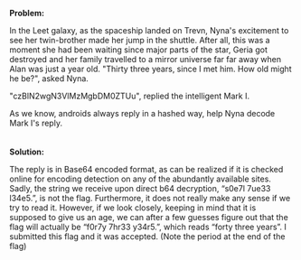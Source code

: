 <b>Problem:</b>

In the Leet galaxy, as the spaceship landed on Trevn, Nyna's excitement to see her twin-brother made her jump in the shuttle.
After all, this was a moment she had been waiting since major parts of the star, Geria got destroyed and 
her family travelled to a mirror universe far far away when Alan was just a year old.
"Thirty three years, since I met him. How old might he be?", asked Nyna.

"czBlN2wgN3VlMzMgbDM0ZTUu", replied the intelligent Mark I.

As we know, androids always reply in a hashed way, help Nyna decode Mark I's reply. 
<br><br><br>
<b>Solution:</b>

The reply is in Base64 encoded format, as can be realized if it is checked online for encoding detection on any of 
the abundantly available sites.
Sadly, the string we receive upon direct b64 decryption, “s0e7l 7ue33 l34e5.”, is not the flag.
Furthermore, it does not really make any sense if we try to read it.
However, if we look closely, keeping in mind that it is supposed to give us an age, we can after a few guesses figure out 
that the flag will actually be “f0r7y 7hr33 y34r5.”, which reads “forty three years”.
I submitted this flag and it was accepted.
(Note the period at the end of the flag) 
